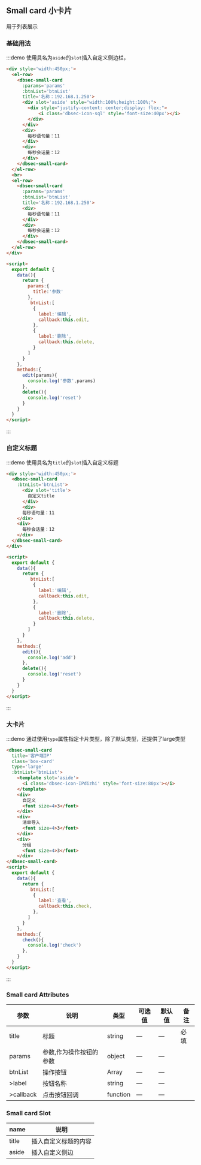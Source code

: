 ## Small card 小卡片
用于列表展示

### 基础用法

:::demo 使用具名为`aside`的`slot`插入自定义侧边栏，
```html
<div style='width:450px;'>
  <el-row>
    <dbsec-small-card 
      :params='params'
      :btnList='btnList'
      title='名称：192.168.1.250'>
      <div slot='aside' style="width:100%;height:100%;">
        <div style="justify-content: center;display: flex;">
            <i class='dbsec-icon-sql' style='font-size:40px'></i>
        </div>
      </div>  
      <div>
        每秒语句量：11
      </div>
      <div>
        每秒会话量：12
      </div>
    </dbsec-small-card>
  </el-row>
  <br>
  <el-row>
    <dbsec-small-card 
      :params='params'
      :btnList='btnList'
      title='名称：192.168.1.250'>
      <div>
        每秒语句量：11
      </div>
      <div>
        每秒会话量：12
      </div>
    </dbsec-small-card>
  </el-row>
</div>

<script>
  export default {
    data(){ 
      return {
        params:{
          title:'参数'
        },
         btnList:[
          {
            label:'编辑',
            callback:this.edit,
          },
          {
            label:'删除',
            callback:this.delete,
          }
        ]
      }
    },
    methods:{
      edit(params){
        console.log('参数',params)
      },
      delete(){
        console.log('reset')
      }
    }
  }
</script>
```
:::

### 自定义标题

:::demo 使用具名为`title`的`slot`插入自定义标题
```html
<div style='width:450px;'>
  <dbsec-small-card 
    :btnList='btnList'>
      <div slot='title'>
        自定义title
      </div>
      <div>
      每秒语句量：11
    </div>
    <div>
      每秒会话量：12
    </div>
  </dbsec-small-card>
</div>

<script>
  export default {
    data(){ 
      return {
         btnList:[
          {
            label:'编辑',
            callback:this.edit,
          },
          {
            label:'删除',
            callback:this.delete,
          }
        ]
      }
    },
    methods:{
      edit(){
        console.log('add')
      },
      delete(){
        console.log('reset')
      }
    }
  }
</script>
```
:::

### 大卡片

:::demo 通过使用`type`属性指定卡片类型，除了默认类型，还提供了large类型
```html
<dbsec-small-card 
  title='客户端IP'
  class='box-card'
  type='large'
  :btnList='btnList'>
    <template slot='aside'>
      <i class='dbsec-icon-IPdizhi' style='font-size:80px'></i>
    </template> 
    <div>
      自定义
      <font size=4>3</font>
    </div>
    <div>
      清单导入
      <font size=4>3</font>
    </div>
    <div>
      分组
      <font size=4>3</font>
    </div>
</dbsec-small-card>
<script>
  export default {
    data(){ 
      return {
         btnList:[
          {
            label:'查看',
            callback:this.check,
          },
        ]
      }
    },
    methods:{
      check(){
        console.log('check')
      },
    }
  }
</script>
```
:::

### Small card Attributes
| 参数      | 说明          | 类型      | 可选值                           | 默认值  | 备注 |
|---------- |-------------- |---------- |--------------------------------  |-------- |------|
| title   | 标题 | string      |                  —                |  — |必填
| params   | 参数,作为操作按钮的参数 | object      |                  —                |  — |
| btnList   | 操作按钮 | Array      |                  —                |  — |
| >label   | 按钮名称 | string      |                  —                |  — |
| >callback   | 点击按钮回调 | function      |                  —                |  — |

### Small card Slot
| name | 说明 |
|------|--------|
| title | 插入自定义标题的内容 |
| aside | 插入自定义侧边 |